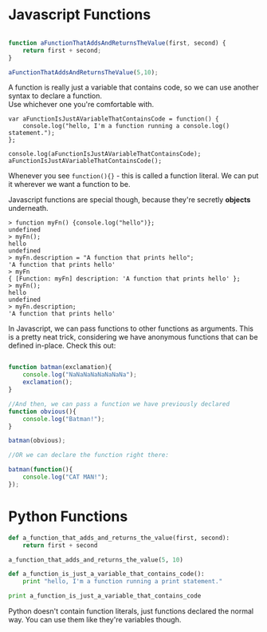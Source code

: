 Javascript Functions
====================

```javascript

function aFunctionThatAddsAndReturnsTheValue(first, second) {
	return first + second;
}

aFunctionThatAddsAndReturnsTheValue(5,10);
```

A function is really just a variable that contains code, so we can use another syntax to declare a function.  
Use whichever one you're comfortable with.  

```
var aFunctionIsJustAVariableThatContainsCode = function() {
	console.log("hello, I'm a function running a console.log() statement.");
};

console.log(aFunctionIsJustAVariableThatContainsCode);
aFunctionIsJustAVariableThatContainsCode();

```
Whenever you see `function(){}` - this is called a function literal. We can put it wherever we want a function to be.


Javascript functions are special though, because they're secretly **objects** underneath.  

```
> function myFn() {console.log("hello")};
undefined
> myFn();
hello
undefined
> myFn.description = "A function that prints hello";
'A function that prints hello'
> myFn
{ [Function: myFn] description: 'A function that prints hello' };
> myFn();
hello
undefined
> myFn.description;
'A function that prints hello'
```

In Javascript, we can pass functions to other functions as arguments. This is a pretty neat trick, considering we have anonymous functions that can be defined in-place. Check this out:

```javascript

function batman(exclamation){
	console.log("NaNaNaNaNaNaNaNa");
	exclamation();
}

//And then, we can pass a function we have previously declared
function obvious(){
	console.log("Batman!");
}

batman(obvious);

//OR we can declare the function right there:

batman(function(){ 
	console.log("CAT MAN!");
});
```

Python Functions
================
```python
def a_function_that_adds_and_returns_the_value(first, second):
	return first + second

a_function_that_adds_and_returns_the_value(5, 10)

def a_function_is_just_a_variable_that_contains_code():
	print "hello, I'm a function running a print statement."

print a_function_is_just_a_variable_that_contains_code

```
Python doesn't contain function literals, just functions declared the normal way. You can use them like they're variables though.
